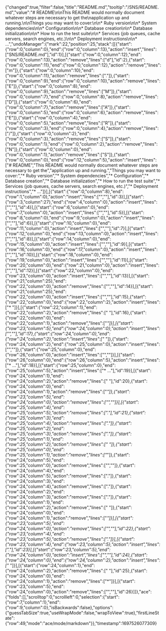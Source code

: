 {"changed":true,"filter":false,"title":"README.md","tooltip":"/SNS/README.md","value":"# README\n\nThis README would normally document whatever steps are necessary to get the\napplication up and running.\n\nThings you may want to cover:\n\n* Ruby version\n\n* System dependencies\n\n* Configuration\n\n* Database creation\n\n* Database initialization\n\n* How to run the test suite\n\n* Services (job queues, cache servers, search engines, etc.)\n\n* Deployment instructions\n\n* ...","undoManager":{"mark":22,"position":25,"stack":[[{"start":{"row":0,"column":0},"end":{"row":0,"column":13},"action":"insert","lines":["SNS/README.md"],"id":1}],[{"start":{"row":0,"column":12},"end":{"row":0,"column":13},"action":"remove","lines":["d"],"id":2},{"start":{"row":0,"column":11},"end":{"row":0,"column":12},"action":"remove","lines":["m"]},{"start":{"row":0,"column":10},"end":{"row":0,"column":11},"action":"remove","lines":["."]},{"start":{"row":0,"column":9},"end":{"row":0,"column":10},"action":"remove","lines":["E"]},{"start":{"row":0,"column":8},"end":{"row":0,"column":9},"action":"remove","lines":["M"]},{"start":{"row":0,"column":7},"end":{"row":0,"column":8},"action":"remove","lines":["D"]},{"start":{"row":0,"column":6},"end":{"row":0,"column":7},"action":"remove","lines":["A"]},{"start":{"row":0,"column":5},"end":{"row":0,"column":6},"action":"remove","lines":["E"]},{"start":{"row":0,"column":4},"end":{"row":0,"column":5},"action":"remove","lines":["R"]},{"start":{"row":0,"column":3},"end":{"row":0,"column":4},"action":"remove","lines":["/"]},{"start":{"row":0,"column":2},"end":{"row":0,"column":3},"action":"remove","lines":["S"]},{"start":{"row":0,"column":1},"end":{"row":0,"column":2},"action":"remove","lines":["N"]},{"start":{"row":0,"column":0},"end":{"row":0,"column":1},"action":"remove","lines":["S"]},{"start":{"row":0,"column":0},"end":{"row":12,"column":5},"action":"insert","lines":["# README","This README would normally document whatever steps are necessary to get the","application up and running.","Things you may want to cover:","* Ruby version","* System dependencies","* Configuration","* Database creation","* Database initialization","* How to run the test suite","* Services (job queues, cache servers, search engines, etc.)","* Deployment instructions","* ..."]}],[{"start":{"row":0,"column":8},"end":{"row":1,"column":0},"action":"insert","lines":["",""],"id":3}],[{"start":{"row":3,"column":27},"end":{"row":4,"column":0},"action":"insert","lines":["",""],"id":4}],[{"start":{"row":6,"column":0},"end":{"row":7,"column":0},"action":"insert","lines":["",""],"id":5}],[{"start":{"row":8,"column":0},"end":{"row":9,"column":0},"action":"insert","lines":["",""],"id":6}],[{"start":{"row":10,"column":0},"end":{"row":11,"column":0},"action":"insert","lines":["",""],"id":7}],[{"start":{"row":12,"column":0},"end":{"row":13,"column":0},"action":"insert","lines":["",""],"id":8}],[{"start":{"row":14,"column":0},"end":{"row":15,"column":0},"action":"insert","lines":["",""],"id":9}],[{"start":{"row":16,"column":0},"end":{"row":17,"column":0},"action":"insert","lines":["",""],"id":10}],[{"start":{"row":18,"column":0},"end":{"row":19,"column":0},"action":"insert","lines":["",""],"id":11}],[{"start":{"row":20,"column":0},"end":{"row":21,"column":0},"action":"insert","lines":["",""],"id":12}],[{"start":{"row":22,"column":0},"end":{"row":23,"column":0},"action":"insert","lines":["",""],"id":13}],[{"start":{"row":21,"column":25},"end":{"row":22,"column":0},"action":"remove","lines":["",""],"id":14}],[{"start":{"row":21,"column":25},"end":{"row":22,"column":0},"action":"insert","lines":["",""],"id":15},{"start":{"row":22,"column":0},"end":{"row":22,"column":2},"action":"insert","lines":["* "]}],[{"start":{"row":22,"column":1},"end":{"row":22,"column":2},"action":"remove","lines":[" "],"id":16},{"start":{"row":22,"column":0},"end":{"row":22,"column":1},"action":"remove","lines":["*"]}],[{"start":{"row":23,"column":5},"end":{"row":24,"column":0},"action":"insert","lines":["",""],"id":17},{"start":{"row":24,"column":0},"end":{"row":24,"column":2},"action":"insert","lines":["* "]},{"start":{"row":24,"column":2},"end":{"row":25,"column":0},"action":"insert","lines":["",""]},{"start":{"row":25,"column":0},"end":{"row":26,"column":0},"action":"insert","lines":["",""]}],[{"start":{"row":26,"column":0},"end":{"row":26,"column":5},"action":"insert","lines":["* ..."],"id":18}],[{"start":{"row":25,"column":0},"end":{"row":25,"column":5},"action":"insert","lines":["* ..."],"id":19}],[{"start":{"row":24,"column":1},"end":{"row":24,"column":2},"action":"remove","lines":[" "],"id":20},{"start":{"row":24,"column":0},"end":{"row":24,"column":1},"action":"remove","lines":["*"]},{"start":{"row":23,"column":5},"end":{"row":24,"column":0},"action":"remove","lines":["",""]}],[{"start":{"row":25,"column":4},"end":{"row":25,"column":5},"action":"remove","lines":["."],"id":21},{"start":{"row":25,"column":3},"end":{"row":25,"column":4},"action":"remove","lines":["."]},{"start":{"row":25,"column":2},"end":{"row":25,"column":3},"action":"remove","lines":["."]},{"start":{"row":25,"column":1},"end":{"row":25,"column":2},"action":"remove","lines":[" "]},{"start":{"row":25,"column":0},"end":{"row":25,"column":1},"action":"remove","lines":["*"]},{"start":{"row":24,"column":5},"end":{"row":25,"column":0},"action":"remove","lines":["",""]},{"start":{"row":24,"column":4},"end":{"row":24,"column":5},"action":"remove","lines":["."]},{"start":{"row":24,"column":3},"end":{"row":24,"column":4},"action":"remove","lines":["."]},{"start":{"row":24,"column":2},"end":{"row":24,"column":3},"action":"remove","lines":["."]},{"start":{"row":24,"column":1},"end":{"row":24,"column":2},"action":"remove","lines":[" "]},{"start":{"row":24,"column":0},"end":{"row":24,"column":1},"action":"remove","lines":["*"]}],[{"start":{"row":23,"column":5},"end":{"row":24,"column":0},"action":"remove","lines":["",""],"id":22},{"start":{"row":23,"column":4},"end":{"row":23,"column":5},"action":"remove","lines":["."]}],[{"start":{"row":23,"column":4},"end":{"row":23,"column":5},"action":"insert","lines":["."],"id":23}],[{"start":{"row":23,"column":5},"end":{"row":24,"column":0},"action":"insert","lines":["",""],"id":24},{"start":{"row":24,"column":0},"end":{"row":24,"column":2},"action":"insert","lines":["* "]}],[{"start":{"row":24,"column":1},"end":{"row":24,"column":2},"action":"remove","lines":[" "],"id":25},{"start":{"row":24,"column":0},"end":{"row":24,"column":1},"action":"remove","lines":["*"]}],[{"start":{"row":23,"column":5},"end":{"row":24,"column":0},"action":"remove","lines":["",""],"id":26}]]},"ace":{"folds":[],"scrolltop":0,"scrollleft":0,"selection":{"start":{"row":7,"column":1},"end":{"row":9,"column":0},"isBackwards":false},"options":{"guessTabSize":true,"useWrapMode":false,"wrapToView":true},"firstLineState":{"row":49,"mode":"ace/mode/markdown"}},"timestamp":1697526077309}
